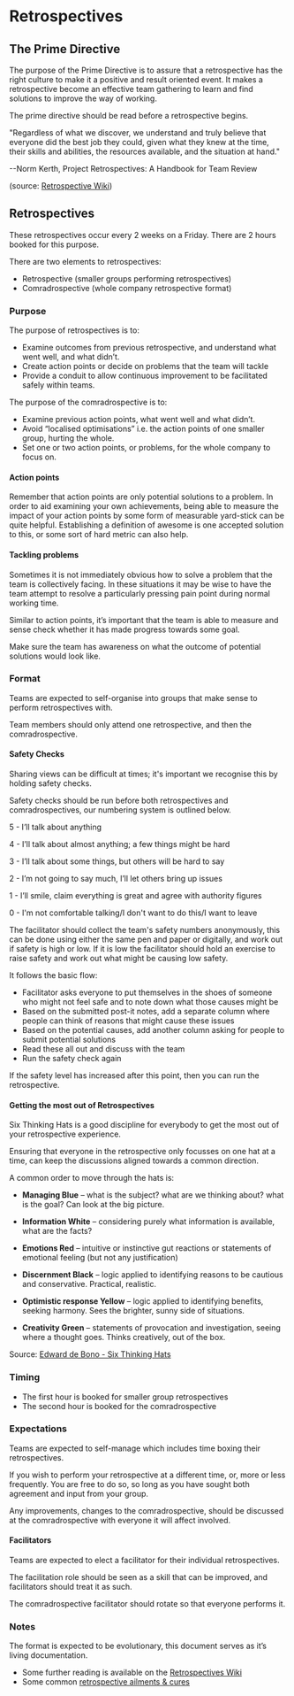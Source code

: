 # Retrospectives


## The Prime Directive

The purpose of the Prime Directive is to assure that a retrospective has the right culture to make it a positive and result oriented event. It makes a retrospective become an effective team gathering to learn and find solutions to improve the way of working.

The prime directive should be read before a retrospective begins.

"Regardless of what we discover, we understand and truly believe that everyone did the best job they could, given what they knew at the time, their skills and abilities, the resources available, and the situation at hand."

--Norm Kerth, Project Retrospectives: A Handbook for Team Review

(source: [Retrospective Wiki](http://retrospectivewiki.org/index.php?title=The_Prime_Directive))


## Retrospectives

These retrospectives occur every 2 weeks on a Friday. There are 2 hours booked for this purpose. 

There are two elements to retrospectives:

* Retrospective (smaller groups performing retrospectives)
* Comradrospective (whole company retrospective format)

### Purpose 

The purpose of retrospectives is to:

* Examine outcomes from previous retrospective, and understand what went well, and what didn’t.
* Create action points or decide on problems that the team will tackle
* Provide a conduit to allow continuous improvement to be facilitated safely within teams.


The purpose of the comradrospective is to:

*  Examine previous action points, what went well and what didn’t.
*  Avoid “localised optimisations” i.e. the action points of one smaller group, hurting the whole.
*  Set one or two action points, or problems, for the whole company to focus on.

#### Action points

Remember that action points are only potential solutions to a problem. In order to aid examining your own achievements, being able to measure the impact of your action points by some form of measurable yard-stick can be quite helpful. Establishing a definition of awesome is one accepted solution to this, or some sort of hard metric can also help.

#### Tackling problems

Sometimes it is not immediately obvious how to solve a problem that the team is collectively facing. In these situations it may be wise to have the team attempt to resolve a particularly pressing pain point during normal working time.

Similar to action points, it’s important that the team is able to measure and sense check whether it has made progress towards some goal. 

Make sure the team has awareness on what the outcome of potential solutions would look like.

### Format

Teams are expected to self-organise into groups that make sense to perform retrospectives with.

Team members should only attend one retrospective, and then the comradrospective.

#### Safety Checks

Sharing views can be difficult at times; it's important we recognise this by holding safety checks.

Safety checks should be run before both retrospectives and comradrospectives, our numbering system is outlined below.

5 - I’ll talk about anything

4 - I’ll talk about almost anything; a few things might be hard

3 - I’ll talk about some things, but others will be hard to say

2 - I’m not going to say much, I’ll let others bring up issues

1 - I’ll smile, claim everything is great and agree with authority figures

0 - I'm not comfortable talking/I don't want to do this/I want to leave

The facilitator should collect the team's safety numbers anonymously, this can be done using either the same pen and paper or digitally, and work out if safety is high or low. If it is low the facilitator should hold an exercise to raise safety and work out what might be causing low safety.

It follows the basic flow:

 * Facilitator asks everyone to put themselves in the shoes of someone who might not feel safe and to note down what those causes might be
 * Based on the submitted post-it notes, add a separate column where people can think of reasons that might cause these issues
 * Based on the potential causes, add another column asking for people to submit potential solutions
 * Read these all out and discuss with the team
 * Run the safety check again

If the safety level has increased after this point, then you can run the retrospective.

#### Getting the most out of Retrospectives

Six Thinking Hats is a good discipline for everybody to get the most out of your retrospective experience.

Ensuring that everyone in the retrospective only focusses on one hat at a time, can keep the discussions aligned towards a common direction. 

A common order to move through the hats is:

* **Managing Blue** – what is the subject? what are we thinking about? what is the goal? Can look at the big picture.

* **Information White** – considering purely what information is available, what are the facts?

* **Emotions Red** – intuitive or instinctive gut reactions or statements of emotional feeling (but not any justification)

* **Discernment Black** – logic applied to identifying reasons to be cautious and conservative. Practical, realistic.

* **Optimistic response Yellow** – logic applied to identifying benefits, seeking harmony. Sees the brighter, sunny side of situations.

* **Creativity Green** – statements of provocation and investigation, seeing where a thought goes. Thinks creatively, out of the box.

Source: [Edward de Bono - Six Thinking Hats](https://en.wikipedia.org/wiki/Six_Thinking_Hats)

### Timing

* The first hour is booked for smaller group retrospectives
* The second hour is booked for the comradrospective

### Expectations

Teams are expected to self-manage which includes time boxing their retrospectives.

If you wish to perform your retrospective at a different time, or, more or less frequently. You are free to do so, so long as you have sought both agreement and input from your group.

Any improvements, changes to the comradrospective, should be discussed at the comradrospective with everyone it will affect involved.

#### Facilitators

Teams are expected to elect a facilitator for their individual retrospectives.

The facilitation role should be seen as a skill that can be improved, and facilitators should treat it as such.

The comradrospective facilitator should rotate so that everyone performs it.

### Notes

The format is expected to be evolutionary, this document serves as it’s living documentation. 

* Some further reading is available on the [Retrospectives Wiki](http://retrospectivewiki.org/)
* Some common [retrospective ailments & cures](index.php?title=Common_ailments_%26_cures)
